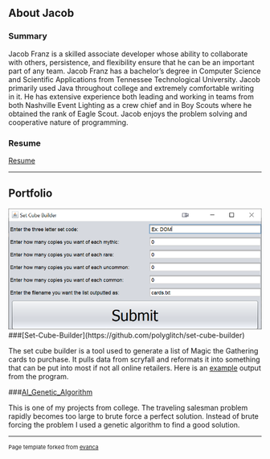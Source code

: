 ## About Jacob

### Summary

Jacob Franz is a skilled associate developer whose ability to collaborate with others,
persistence, and flexibility ensure that he can be an important part of any team. Jacob Franz
has a bachelor’s degree in Computer Science and Scientific Applications from Tennessee
Technological University. Jacob primarily used Java throughout college and extremely
comfortable writing in it. He has extensive experience both leading and working in teams from
both Nashville Event Lighting as a crew chief and in Boy Scouts where he obtained the rank of
Eagle Scout. Jacob enjoys the problem solving and cooperative nature of programming.

### Resume

[Resume](/assets/pdf/polyglitch_resume.pdf)

---

## Portfolio

<img src="images/set_cube_builder_ui.png"/>
###[Set-Cube-Builder](https://github.com/polyglitch/set-cube-builder)

The set cube builder is a tool used to generate a list of Magic the Gathering cards to purchase. It pulls data from scryfall and reformats it into something that can be put into most if not all online retailers. Here is an [example](/assets/other/cards.txt) output from the program.

###[AI_Genetic_Algorithm](https://github.com/polyglitch/AI_Genetic_Algorithm)

This is one of my projects from college. The traveling salesman problem rapidly becomes too large to brute force a perfect solution. Instead of brute forcing the problem I used a genetic algorithm to find a good solution.

---

<p style="font-size:11px">Page template forked from <a href="https://github.com/evanca/quick-portfolio">evanca</a></p>
<!-- Remove above link if you don't want to attibute -->
